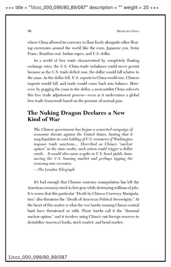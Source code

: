 +++
title = "1/ccc_000_099/80_89/087"
description = ""
weight = 20
+++

<table style="border:2px solid black;max-width:800px;max-height:800px;" 
><tr><td><img class="center-fit-jpg"
src="/jpg_/out_jpg_dbc_087.jpg"  >1/ccc_000_099/80_89/087</img></td></tr></table>